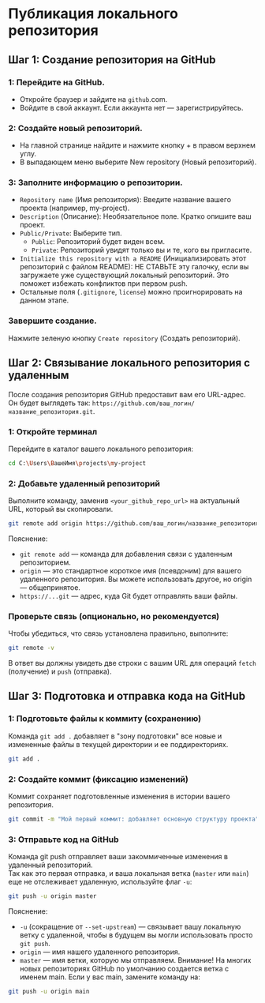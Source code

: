 # Публикация локального репозитория
## Шаг 1: Создание репозитория на GitHub
### 1: Перейдите на GitHub.

* Откройте браузер и зайдите на `github`.com.  
* Войдите в свой аккаунт. Если аккаунта нет — зарегистрируйтесь.  

### 2: Создайте новый репозиторий.

* На главной странице найдите и нажмите кнопку + в правом верхнем углу.  
* В выпадающем меню выберите New repository (Новый репозиторий).  

### 3: Заполните информацию о репозитории.

* `Repository name` (Имя репозитория): Введите название вашего проекта (например, my-project).  
* `Description` (Описание): Необязательное поле. Кратко опишите ваш проект.  
* `Public/Private`: Выберите тип.  
    * `Public`: Репозиторий будет виден всем.    
    * `Private`: Репозиторий увидят только вы и те, кого вы пригласите.  
* `Initialize this repository with a README` (Инициализировать этот репозиторий с файлом README): НЕ СТАВЬТЕ эту галочку, если вы загружаете уже существующий локальный репозиторий. Это поможет избежать конфликтов при первом push.  
* Остальные поля (`.gitignore`, `license`) можно проигнорировать на данном этапе.  

### Завершите создание.
Нажмите зеленую кнопку `Create repository` (Создать репозиторий).  

## Шаг 2: Связывание локального репозитория с удаленным
После создания репозитория GitHub предоставит вам его URL-адрес. Он будет выглядеть так: `https://github.com/ваш_логин/название_репозитория.git`.  

### 1: Откройте терминал
Перейдите в каталог вашего локального репозитория:
```bash
cd C:\Users\ВашеИмя\projects\my-project
```
### 2: Добавьте удаленный репозиторий
Выполните команду, заменив `<your_github_repo_url>` на актуальный URL, который вы скопировали.  
```bash
git remote add origin https://github.com/ваш_логин/название_репозитория.git
```

Пояснение:  
* `git remote add` — команда для добавления связи с удаленным репозиторием.  
* `origin` — это стандартное короткое имя (псевдоним) для вашего удаленного репозитория. Вы можете использовать другое, но origin — общепринятое.  
* `https://...git` — адрес, куда Git будет отправлять ваши файлы.  

### Проверьте связь (опционально, но рекомендуется)
Чтобы убедиться, что связь установлена правильно, выполните:  
```bash
git remote -v
```
В ответ вы должны увидеть две строки с вашим URL для операций `fetch` (получение) и `push` (отправка).  

## Шаг 3: Подготовка и отправка кода на GitHub

### 1: Подготовьте файлы к коммиту (сохранению)
Команда `git add .` добавляет в "зону подготовки" все новые и измененные файлы в текущей директории и ее поддиректориях.
```bash
git add .
```
### 2: Создайте коммит (фиксацию изменений)
Коммит сохраняет подготовленные изменения в истории вашего репозитория. 
```bash
git commit -m "Мой первый коммит: добавляет основную структуру проекта"
```
### 3: Отправьте код на GitHub
Команда git push отправляет ваши закоммиченные изменения в удаленный репозиторий.  
Так как это первая отправка, и ваша локальная ветка (`master` или `main`) еще не отслеживает удаленную, используйте флаг `-u`:
```bash
git push -u origin master
```
Пояснение:  
* `-u` (сокращение от `--set-upstream`) — связывает вашу локальную ветку с удаленной, чтобы в будущем вы могли использовать просто `git push`.
* `origin` — имя нашего удаленного репозитория.  
* `master` — имя ветки, которую мы отправляем. Внимание! На многих новых репозиториях GitHub по умолчанию создается ветка с именем main. Если у вас main, замените команду на:  
```bash
git push -u origin main
```